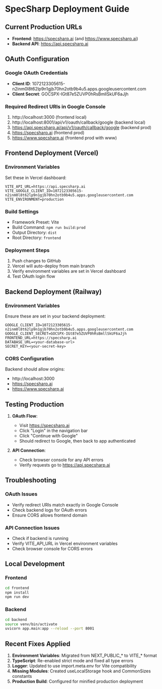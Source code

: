 # SpecSharp Deployment Guide

## Current Production URLs

- **Frontend**: https://specsharp.ai (and https://www.specsharp.ai)
- **Backend API**: https://api.specsharp.ai

## OAuth Configuration

### Google OAuth Credentials
- **Client ID**: 1072123305615-n2inm0l8t62lp9n1gjb70hn2otb9b4u5.apps.googleusercontent.com
- **Client Secret**: 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

### Required Redirect URIs in Google Console
1. http://localhost:3000 (frontend local)
2. http://localhost:8001/api/v1/oauth/callback/google (backend local)
3. https://api.specsharp.ai/api/v1/oauth/callback/google (backend prod)
4. https://specsharp.ai (frontend prod)
5. https://www.specsharp.ai (frontend prod with www)

## Frontend Deployment (Vercel)

### Environment Variables
Set these in Vercel dashboard:
```
VITE_API_URL=https://api.specsharp.ai
VITE_GOOGLE_CLIENT_ID=1072123305615-n2inm0l8t62lp9n1gjb70hn2otb9b4u5.apps.googleusercontent.com
VITE_ENVIRONMENT=production
```

### Build Settings
- Framework Preset: Vite
- Build Command: `npm run build:prod`
- Output Directory: `dist`
- Root Directory: `frontend`

### Deployment Steps
1. Push changes to GitHub
2. Vercel will auto-deploy from main branch
3. Verify environment variables are set in Vercel dashboard
4. Test OAuth login flow

## Backend Deployment (Railway)

### Environment Variables
Ensure these are set in your backend deployment:
```
GOOGLE_CLIENT_ID=1072123305615-n2inm0l8t62lp9n1gjb70hn2otb9b4u5.apps.googleusercontent.com
GOOGLE_CLIENT_SECRET=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
FRONTEND_URL=https://specsharp.ai
DATABASE_URL=<your-database-url>
SECRET_KEY=<your-secret-key>
```

### CORS Configuration
Backend should allow origins:
- http://localhost:3000
- https://specsharp.ai
- https://www.specsharp.ai

## Testing Production

1. **OAuth Flow**:
   - Visit https://specsharp.ai
   - Click "Login" in the navigation bar
   - Click "Continue with Google"
   - Should redirect to Google, then back to app authenticated

2. **API Connection**:
   - Check browser console for any API errors
   - Verify requests go to https://api.specsharp.ai

## Troubleshooting

### OAuth Issues
- Verify redirect URIs match exactly in Google Console
- Check backend logs for OAuth errors
- Ensure CORS allows frontend domain

### API Connection Issues
- Check if backend is running
- Verify VITE_API_URL in Vercel environment variables
- Check browser console for CORS errors

## Local Development

### Frontend
```bash
cd frontend
npm install
npm run dev
```

### Backend
```bash
cd backend
source venv/bin/activate
uvicorn app.main:app --reload --port 8001
```

## Recent Fixes Applied

1. **Environment Variables**: Migrated from NEXT_PUBLIC_* to VITE_* format
2. **TypeScript**: Re-enabled strict mode and fixed all type errors
3. **Logger**: Updated to use import.meta.env for Vite compatibility
4. **Missing Modules**: Created useLocalStorage hook and CommonSizes constants
5. **Production Build**: Configured for minified production deployment
